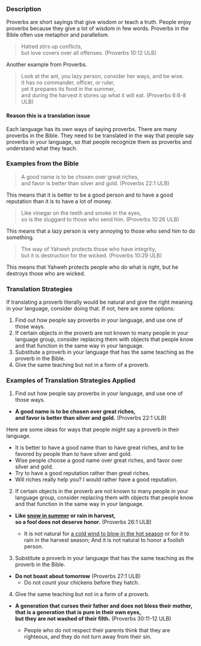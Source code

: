 

### Description

Proverbs are short sayings that give wisdom or teach a truth. People enjoy proverbs because they give a lot of wisdom in few words. Proverbs in the Bible often use metaphor and parallelism.

>Hatred stirs up conflicts,  
>but love covers over all offenses. (Proverbs 10:12 ULB)

Another example from Proverbs.
>Look at the ant, you lazy person, consider her ways, and be wise.  
>It has no commander, officer, or ruler,  
>yet it prepares its food in the summer,  
>and during the harvest it stores up what it will eat. (Proverbs 6:6-8 ULB)
 
#### Reason this is a translation issue

Each language has its own ways of saying proverbs. There are many proverbs in the Bible. They need to be translated in the way that people say proverbs in your language, so that people recognize them as proverbs and understand what they teach.

### Examples from the Bible

>A good name is to be chosen over great riches,  
>and favor is better than silver and gold. (Proverbs 22:1 ULB)

This means that it is better to be a good person and to have a good reputation than it is to have a lot of money. 

>Like vinegar on the teeth and smoke in the eyes,  
>so is the sluggard to those who send him. (Proverbs 10:26 ULB)

This means that a lazy person is very annoying to those who send him to do something.

>The way of Yahweh protects those who have integrity,  
>but it is destruction for the wicked. (Proverbs 10:29 ULB)

This means that Yahweh protects people who do what is right, but he destroys those who are wicked.
 
### Translation Strategies

If translating a proverb literally would be natural and give the right meaning in your language, consider doing that. If not, here are some options: 

  1. Find out how people say proverbs in your language, and use one of those ways. 
  1. If certain objects in the proverb are not known to many people in your language group, consider replacing them with objects that people know and that function in the same way in your language. 
  1. Substitute a proverb in your language that has the same teaching as the proverb in the Bible.
  1. Give the same teaching but not in a form of a proverb.

### Examples of Translation Strategies Applied

1) Find out how people say proverbs in your language, and use one of those ways. 

* **A good name is to be chosen over great riches,**  
**and favor is better than silver and gold.** (Proverbs 22:1 ULB) 

Here are some ideas for ways that people might say a proverb in their language.

  * It is better to have a good name than to have great riches, and to be favored by people than to have silver and gold.
  * Wise people choose a good name over great riches, and favor over silver and gold.
  * Try to have a good reputation rather than great riches.
  * Will riches really help you? I would rather have a good reputation.

2) If certain objects in the proverb are not known to many people in your language group, consider replacing them with objects that people know and that function in the same way in your language. 

* **Like <u>snow in summer</u> or rain in harvest,**  
**so a fool does not deserve honor.** (Proverbs 26:1 ULB)

    * It is not natural for <u>a cold wind to blow in the hot season</u> or for it to rain in the harvest season; And it is not natural to honor a foolish person.

3) Substitute a proverb in your language that has the same teaching as the proverb in the Bible.

* **Do not boast about tomorrow** (Proverbs 27:1 ULB)
    * Do not count your chickens before they hatch.

4) Give the same teaching but not in a form of a proverb.

* **A generation that curses their father and does not bless their mother,**  
**that is a generation that is pure in their own eyes,**  
**but they are not washed of their filth.** (Proverbs 30:11-12 ULB)

    * People who do not respect their parents think that they are righteous, and they do not turn away from their sin.